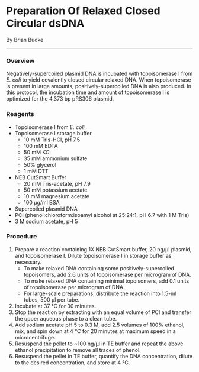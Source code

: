 # Preparation Of Relaxed Closed Circular dsDNA
By Brian Budke
___
### Overview
Negatively-supercoiled plasmid DNA is incubated with topoisomerase I from _E. coli_ to yield covalently closed circular relaxed DNA. When topoisomerase is present in large amounts, positively-supercoiled DNA is also produced. In this protocol, the incubation time and amount of topoisomerase I is optimized for the 4,373 bp pRS306 plasmid.

### Reagents
- Topoisomerase I from _E. coli_
- Topoisomerase I storage buffer
	- 10 mM Tris-HCl, pH 7.5
	- 100 mM EDTA
	- 50 mM KCl
	- 35 mM ammonium sulfate
	- 50% glycerol
	- 1 mM DTT
- NEB CutSmart Buffer
	- 20 mM Tris-acetate, pH 7.9
	- 50 mM potassium acetate
	- 10 mM magnesium acetate
	- 100 μg/ml BSA
- Supercoiled plasmid DNA
- PCI (phenol:chloroform:isoamyl alcohol at 25:24:1, pH 6.7 with 1 M Tris)
- 3 M sodium acetate, pH 5

### Procedure
1. Prepare a reaction containing 1X NEB CutSmart buffer, 20 ng/μl plasmid, and topoisomerase I. Dilute topoisomerase I in storage buffer as necessary.
	- To make relaxed DNA containing some positively-supercoiled topoisomers, add 2.6 units of topoisomerase per microgram of DNA.
	- To make relaxed DNA containing minimal topoisomers, add 0.1 units of topoisomerase per microgram of DNA.
	- For large-scale preparations, distribute the reaction into 1.5-ml tubes, 500 μl per tube.
1. Incubate at 37 °C for 30 minutes.
1. Stop the reaction by extracting with an equal volume of PCI and transfer the upper aqueous phase to a clean tube.
1. Add sodium acetate pH 5 to 0.3 M, add 2.5 volumes of 100% ethanol, mix, and spin down at 4 °C for 20 minutes at maximum speed in a microcentrifuge.
1. Resuspend the pellet to ~100 ng/μl in TE buffer and repeat the above ethanol precipitation to remove all traces of phenol.
1. Resuspend the pellet in TE buffer, quantify the DNA concentration, dilute to the desired concentration, and store at 4 °C.
